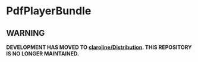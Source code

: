 # PdfPlayerBundle

WARNING
-------

**DEVELOPMENT HAS MOVED TO [claroline/Distribution](http://github.com/claroline/Distribution). THIS REPOSITORY IS NO LONGER MAINTAINED.**
